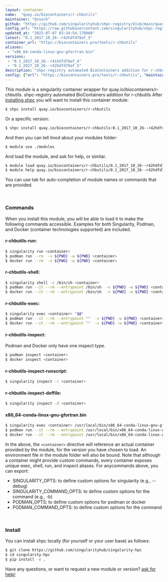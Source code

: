 ```yaml
---
layout: container
name:  "quay.io/biocontainers/r-chbutils"
maintainer: "@vsoch"
github: "https://github.com/singularityhub/shpc-registry/blob/main/quay.io/biocontainers/r-chbutils/container.yaml"
config_url: "https://raw.githubusercontent.com/singularityhub/shpc-registry/main/quay.io/biocontainers/r-chbutils/container.yaml"
updated_at: "2023-07-07 03:34:54.178060"
latest: "0.1_2017_10_26--r42hdfd78af_5"
container_url: "https://biocontainers.pro/tools/r-chbutils"
aliases:
 - "x86_64-conda-linux-gnu-gfortran.bin"
versions:
 - "0.1_2017_10_26--r41hdfd78af_4"
 - "0.1_2017_10_26--r42hdfd78af_5"
description: "shpc-registry automated BioContainers addition for r-chbutils"
config: {"url": "https://biocontainers.pro/tools/r-chbutils", "maintainer": "@vsoch", "description": "shpc-registry automated BioContainers addition for r-chbutils", "latest": {"0.1_2017_10_26--r42hdfd78af_5": "sha256:feec0e448536adb9956e54f9d8cfba060cb04a5422b5e50da5f04cfb80c32c1e"}, "tags": {"0.1_2017_10_26--r41hdfd78af_4": "sha256:23dfec9157de0a36e5586f4e4565c2a4735685148c4e833cf3d8adbb3f39dbcc", "0.1_2017_10_26--r42hdfd78af_5": "sha256:feec0e448536adb9956e54f9d8cfba060cb04a5422b5e50da5f04cfb80c32c1e"}, "docker": "quay.io/biocontainers/r-chbutils", "aliases": {"x86_64-conda-linux-gnu-gfortran.bin": "/usr/local/bin/x86_64-conda-linux-gnu-gfortran.bin"}}
---
```


This module is a singularity container wrapper for quay.io/biocontainers/r-chbutils.
shpc-registry automated BioContainers addition for r-chbutils
After [installing shpc](#install) you will want to install this container module:


```bash
$ shpc install quay.io/biocontainers/r-chbutils
```

Or a specific version:

```bash
$ shpc install quay.io/biocontainers/r-chbutils:0.1_2017_10_26--r42hdfd78af_5
```

And then you can tell lmod about your modules folder:

```bash
$ module use ./modules
```

And load the module, and ask for help, or similar.

```bash
$ module load quay.io/biocontainers/r-chbutils/0.1_2017_10_26--r42hdfd78af_5
$ module help quay.io/biocontainers/r-chbutils/0.1_2017_10_26--r42hdfd78af_5
```

You can use tab for auto-completion of module names or commands that are provided.

<br>

### Commands

When you install this module, you will be able to load it to make the following commands accessible.
Examples for both Singularity, Podman, and Docker (container technologies supported) are included.

#### r-chbutils-run:

```bash
$ singularity run <container>
$ podman run --rm  -v ${PWD} -w ${PWD} <container>
$ docker run --rm  -v ${PWD} -w ${PWD} <container>
```

#### r-chbutils-shell:

```bash
$ singularity shell -s /bin/sh <container>
$ podman run --it --rm --entrypoint /bin/sh  -v ${PWD} -w ${PWD} <container>
$ docker run --it --rm --entrypoint /bin/sh  -v ${PWD} -w ${PWD} <container>
```

#### r-chbutils-exec:

```bash
$ singularity exec <container> "$@"
$ podman run --it --rm --entrypoint ""  -v ${PWD} -w ${PWD} <container> "$@"
$ docker run --it --rm --entrypoint ""  -v ${PWD} -w ${PWD} <container> "$@"
```

#### r-chbutils-inspect:

Podman and Docker only have one inspect type.

```bash
$ podman inspect <container>
$ docker inspect <container>
```

#### r-chbutils-inspect-runscript:

```bash
$ singularity inspect -r <container>
```

#### r-chbutils-inspect-deffile:

```bash
$ singularity inspect -d <container>
```


#### x86_64-conda-linux-gnu-gfortran.bin

```bash
$ singularity exec <container> /usr/local/bin/x86_64-conda-linux-gnu-gfortran.bin
$ podman run --it --rm --entrypoint /usr/local/bin/x86_64-conda-linux-gnu-gfortran.bin   -v ${PWD} -w ${PWD} <container> -c " $@"
$ docker run --it --rm --entrypoint /usr/local/bin/x86_64-conda-linux-gnu-gfortran.bin   -v ${PWD} -w ${PWD} <container> -c " $@"
```



In the above, the `<container>` directive will reference an actual container provided
by the module, for the version you have chosen to load. An environment file in the
module folder will also be bound. Note that although a container
might provide custom commands, every container exposes unique exec, shell, run, and
inspect aliases. For anycommands above, you can export:

 - SINGULARITY_OPTS: to define custom options for singularity (e.g., --debug)
 - SINGULARITY_COMMAND_OPTS: to define custom options for the command (e.g., -b)
 - PODMAN_OPTS: to define custom options for podman or docker
 - PODMAN_COMMAND_OPTS: to define custom options for the command

<br>

### Install

You can install shpc locally (for yourself or your user base) as follows:

```bash
$ git clone https://github.com/singularityhub/singularity-hpc
$ cd singularity-hpc
$ pip install -e .
```

Have any questions, or want to request a new module or version? [ask for help!](https://github.com/singularityhub/singularity-hpc/issues)